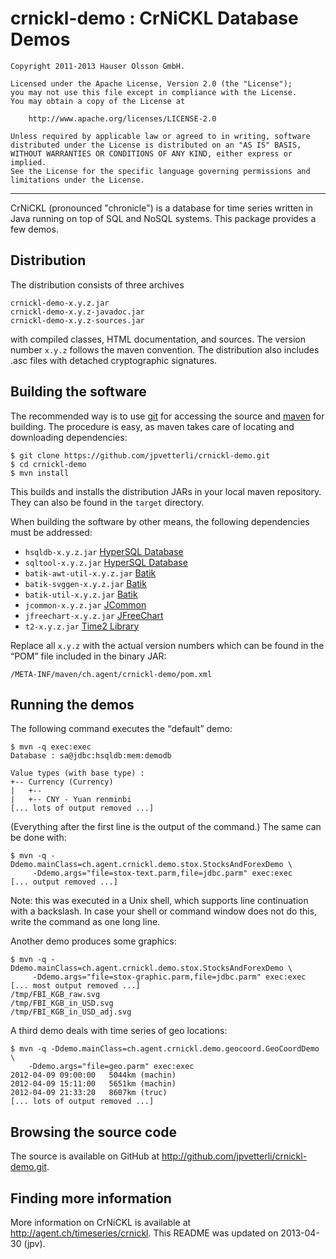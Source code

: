 crnickl-demo : CrNiCKL Database Demos
=====================================

	Copyright 2011-2013 Hauser Olsson GmbH.
	
	Licensed under the Apache License, Version 2.0 (the "License");
	you may not use this file except in compliance with the License.
	You may obtain a copy of the License at
	
    	http://www.apache.org/licenses/LICENSE-2.0

	Unless required by applicable law or agreed to in writing, software
	distributed under the License is distributed on an "AS IS" BASIS,
	WITHOUT WARRANTIES OR CONDITIONS OF ANY KIND, either express or implied.
	See the License for the specific language governing permissions and
	limitations under the License.

***

CrNiCKL (pronounced "chronicle") is a database for time series written in 
Java running on top of SQL and NoSQL systems. This package
provides a few demos.

Distribution
------------

The distribution consists of three archives

	crnickl-demo-x.y.z.jar
	crnickl-demo-x.y.z-javadoc.jar
	crnickl-demo-x.y.z-sources.jar

with compiled classes, HTML documentation, and sources. The version number 
`x.y.z` follows the maven convention. The distribution also includes .asc 
files with detached cryptographic signatures.

Building the software
---------------------

The recommended way is to use [git](http://git-scm.com) for accessing the
source and [maven](<http://maven.apache.org/>) for building. The procedure 
is easy, as maven takes care of locating and downloading dependencies:

	$ git clone https://github.com/jpvetterli/crnickl-demo.git
	$ cd crnickl-demo
	$ mvn install

This builds and installs the distribution JARs in your local maven
repository. They can also be found in the `target` directory.

When building the software by other means, the following dependencies must be
addressed:

- `hsqldb-x.y.z.jar` [HyperSQL Database](http://hsqldb.org/)
- `sqltool-x.y.z.jar` [HyperSQL Database](http://hsqldb.org/)
- `batik-awt-util-x.y.z.jar` [Batik](http://xmlgraphics.apache.org/batik/)
- `batik-svggen-x.y.z.jar` [Batik](http://xmlgraphics.apache.org/batik/)
- `batik-util-x.y.z.jar` [Batik](http://xmlgraphics.apache.org/batik/)
- `jcommon-x.y.z.jar` [JCommon](http://www.jfree.org/jcommon/)
- `jfreechart-x.y.z.jar` [JFreeChart](http://www.jfree.org/jfreechart/) 
- `t2-x.y.z.jar` [Time2 Library](http://agent.ch/timeseries/t2/) 

Replace all `x.y.z` with the actual version numbers which can be found in the 
<q>POM</q> file included in the binary JAR:

	/META-INF/maven/ch.agent/crnickl-demo/pom.xml

Running the demos
-----------------

The following command executes the <q>default</q> demo:

	$ mvn -q exec:exec
	Database : sa@jdbc:hsqldb:mem:demodb
	
	Value types (with base type) : 
	+-- Currency (Currency)
	|   +-- 
	|   +-- CNY - Yuan renminbi
	[... lots of output removed ...]

(Everything after the first line is the output of the command.)
The same can be done with:

	$ mvn -q -Ddemo.mainClass=ch.agent.crnickl.demo.stox.StocksAndForexDemo \
		 -Ddemo.args="file=stox-text.parm,file=jdbc.parm" exec:exec
	[... output removed ...]

Note: this was executed in a Unix shell, which supports line continuation
with a backslash. In case your shell or command window does not do this, 
write the command as one long line.

Another demo produces some graphics:

	$ mvn -q -Ddemo.mainClass=ch.agent.crnickl.demo.stox.StocksAndForexDemo \
		 -Ddemo.args="file=stox-graphic.parm,file=jdbc.parm" exec:exec
	[... most output removed ...]
	/tmp/FBI_KGB_raw.svg
	/tmp/FBI_KGB_in_USD.svg
	/tmp/FBI_KGB_in_USD_adj.svg

A third demo deals with time series of geo locations:

	$ mvn -q -Ddemo.mainClass=ch.agent.crnickl.demo.geocoord.GeoCoordDemo \
		-Ddemo.args="file=geo.parm" exec:exec
	2012-04-09 09:00:00   5044km (machin)
	2012-04-09 15:11:00   5651km (machin)
	2012-04-09 21:33:20   8607km (truc)
	[... lots of output removed ...]

Browsing the source code
------------------------

The source is available on GitHub at 
<http://github.com/jpvetterli/crnickl-demo.git>.

Finding more information
------------------------

More information on CrNiCKL is available at 
<http://agent.ch/timeseries/crnickl>.
This README was updated on 2013-04-30 (jpv).

<link rel="stylesheet" type="text/css" href="README.css"/>

